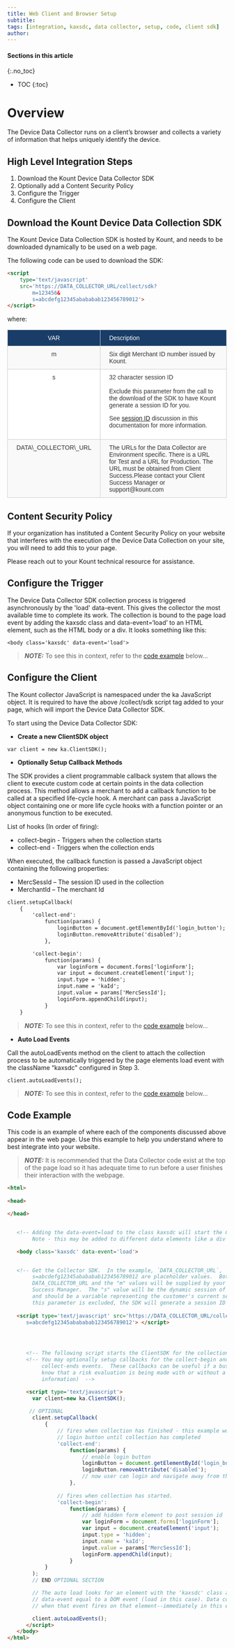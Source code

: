 ```yaml
---
title: Web Client and Browser Setup
subtitle: 
tags: [integration, kaxsdc, data collector, setup, code, client sdk]
author:
---
```


#### Sections in this article
{:.no_toc}
* TOC
{:toc}

# Overview
The Device Data Collector runs on a client’s browser and collects a variety of information that helps uniquely identify the device. 

## High Level Integration Steps

<ol class="uk-list uk-list-divider">
	<li>Download the Kount Device Data Collector SDK</li>
	<li>Optionally add a Content Security Policy</li>
	<li>Configure the Trigger</li>
	<li>Configure the Client</li>
</ol>

## Download the Kount Device Data Collection SDK
The Kount Device Data Collection SDK is hosted by Kount, and needs to be downloaded dynamically to be used on a web page.  

The following code can be used to download the SDK:

```html
<script 
	type='text/javascript' 
	src='https://DATA_COLLECTOR_URL/collect/sdk?
		m=123456&
		s=abcdefg12345abababab123456789012'> 
</script>
```
where:
<style type="text/css">
.tg  {border-collapse:collapse;border-spacing:0;border-color:#ccc;}
.tg td{font-family:Arial, sans-serif;font-size:14px;padding:10px 20px;border-style:solid;border-width:1px;overflow:hidden;word-break:normal;border-color:#ccc;color:#333;background-color:#fff;}
.tg th{font-family:Arial, sans-serif;font-size:14px;font-weight:normal;padding:10px 20px;border-style:solid;border-width:1px;overflow:hidden;word-break:normal;border-color:#ccc;color:#333;background-color:#f0f0f0;}
.tg .tg-9qtj{background-color:#193d68;color:#ffffff;text-align:center;vertical-align:top}
.tg .tg-baqh{text-align:center;vertical-align:top}
.tg .tg-buh4{background-color:#f9f9f9;text-align:left;vertical-align:top;}
.tg .tg-i5ij{background-color:#193d68;color:#ffffff;text-align:left;vertical-align:top}
.tg .tg-dzk6{background-color:#f9f9f9;text-align:center;vertical-align:top}
.tg .tg-0lax{text-align:left;vertical-align:top}
</style>
<table class="tg">
  <tr>
    <th class="tg-9qtj">﻿VAR</th>
    <th class="tg-i5ij">Description</th>
  </tr>
  <tr>
    <td class="tg-dzk6">m</td>
    <td class="tg-buh4">Six digit Merchant ID number issued by Kount.</td>
  </tr>
  <tr>
    <td class="tg-baqh">s</td>
    <td class="tg-0lax">32 character session ID <br>
    <br>
    Exclude this parameter from the call to the download of the SDK to have Kount generate a session ID for you.
    
   See <a href='https://kount.github.io/docs/session-id/'>session ID</a> discussion in this documentation for more information.</td>
  </tr>
  <tr>
    <td class="tg-dzk6">DATA\_COLLECTOR\_URL</td>
    <td class="tg-buh4">The URLs for the Data Collector are Environment specific. There is a URL for Test and a URL for Production. The URL must be obtained from Client Success.Please contact your Client Success Manager or support@kount.com</td>
  </tr>
</table>

## Content Security Policy
If your organization has instituted a Content Security Policy on your website that interferes with the execution of the Device Data Collection on your site, you will need to add this to your page.  

Please reach out to your Kount technical resource for assistance.

## Configure the Trigger
The Device Data Collector SDK collection process is triggered asynchronously by the 'load' data-event. This gives the collector the most available time to complete its work. The collection is bound to the page load event by adding the kaxsdc class and data-event=‘load’ to an HTML element, such as the HTML body or a div.  It looks something like this:

`<body class='kaxsdc' data-event='load'>`

> **_NOTE:_** To see this in context, refer to the [code example](#code-example) below...

## Configure the Client

The Kount collector JavaScript is namespaced under the ka JavaScript object. It is required to have the above /collect/sdk script tag added to your page, which will import the Device Data Collector SDK. 

To start using the Device Data Collector SDK:

* <b>Create a new ClientSDK object</b>

`var client = new ka.ClientSDK();`

* <b>Optionally Setup Callback Methods</b>
<p>The SDK provides a client programmable callback system that allows the client to execute custom code at certain points in the data collection process. This method allows a merchant to add a callback function to be called at a specified life-cycle hook. A merchant can pass a JavaScript object containing one or more life cycle hooks with a function pointer or an anonymous function to be executed.</p>
<p>List of hooks (In order of firing):</p>
<ul>
<li>collect-begin - Triggers when the collection starts</li>
<li>collect-end - Triggers when the collection ends</li>
</ul>
<p>When executed, the callback function is passed a JavaScript object containing
the following properties:</p>
<ul>
<li>MercSessId – The session ID used in the collection</li>
<li>MerchantId – The merchant Id</li>
</ul>


``` html
client.setupCallback(
    {
        'collect-end':
            function(params) {
                loginButton = document.getElementById('login_button');
                loginButton.removeAttribute('disabled');
            },

        'collect-begin':
            function(params) {
                var loginForm = document.forms['loginForm'];
                var input = document.createElement('input');
                input.type = 'hidden';
                input.name = 'kaId';
                input.value = params['MercSessId'];
                loginForm.appendChild(input);
            }
    }
```


> **_NOTE:_** To see this in context, refer to the [code example](#code-example) below...

* <b>Auto Load Events</b>
<p>Call the autoLoadEvents method on the client to attach the collection process to be automatically triggered by the page elements load event with the className “kaxsdc" configured in Step 3.</p>

`client.autoLoadEvents();`

> **_NOTE:_** To see this in context, refer to the [code example](#code-example) below...

## Code Example

This code is an example of where each of the components discussed above appear in the web page.  Use this example to help you understand where to best integrate into your website.

> **_NOTE:_**  It is recommended that the Data Collector code exist at the top of the page load so it has adequate time to run before a user finishes their interaction with the webpage.

```html
<html>
	
<head>

</head>


   <!-- Adding the data-event=load to the class kaxsdc will start the Client in the autoload.  
        Note - this may be added to different data elements like a div -->

   <body class='kaxsdc' data-event='load'>


   <!-- Get the Collector SDK.  In the example, `DATA_COLLECTOR_URL`, 'm=123456' and 
        s=abcdefg12345abababab123456789012 are placeholder values.  Both 
        DATA_COLLECTOR_URL and the "m" values will be supplied by your Kount Client 
        Success Manager.  The "s" value will be the dynamic session of your customer 
        and should be a variable representing the customer's current session ID.  If
        this parameter is excluded, the SDK will generate a session ID for you. -->
 
   <script type='text/javascript' src='https://DATA_COLLECTOR_URL/collect/sdk?m=123456&
      s=abcdefg12345abababab123456789012'> </script>




      <!-- The following script starts the ClientSDK for the collection.  -->
      <!-- You may optionally setup callbacks for the collect-begin and the
           collect-ends events.  These callbacks can be useful if a business wants to be sure          			 that the collection has completed before asking for a risk evaluation (or to
           know that a risk evaluation is being made with or without a complete set of 
           information)  --> 

      <script type='text/javascript'>
        var client=new ka.ClientSDK();
 
       // OPTIONAL
        client.setupCallback(
            {
                // fires when collection has finished - this example would not enable the 
                // login button until collection has completed
                'collect-end':
                    function(params) {
                        // enable login button
                        loginButton = document.getElementById('login_button');
                        loginButton.removeAttribute('disabled');
                        // now user can login and navigate away from the page
                    },
                    
                // fires when collection has started. 
                'collect-begin':
                    function(params) {
                        // add hidden form element to post session id
                        var loginForm = document.forms['loginForm'];
                        var input = document.createElement('input');
                        input.type = 'hidden';
                        input.name = 'kaId';
                        input.value = params['MercSessId'];
                        loginForm.appendChild(input);
                    }
            }
        );
        // END OPTIONAL SECTION

        // The auto load looks for an element with the 'kaxsdc' class and
        // data-event equal to a DOM event (load in this case). Data collection begins
        // when that event fires on that element--immediately in this example

        client.autoLoadEvents();
      </script>
   </body>
</html>
```
